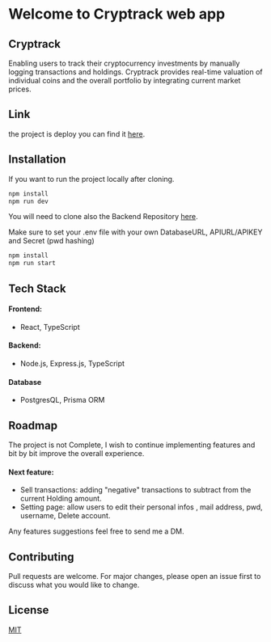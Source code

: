 # Welcome to Cryptrack web app 

## Cryptrack

Enabling users to track their cryptocurrency investments by manually logging transactions and holdings.
Cryptrack provides real-time valuation of individual coins and the overall portfolio by integrating current market prices.


## Link

the project is deploy you can find it [here](https://mycryptrack.netlify.app).

## Installation

If you want to run the project locally after cloning.

```bash
npm install
npm run dev
```
You will need to clone also the Backend Repository [here](https://github.com/mylordkaz/cryptrack-server). 

Make sure to set your .env file with your own DatabaseURL, APIURL/APIKEY and Secret (pwd hashing)

```bash
npm install
npm run start
```

## Tech Stack

 #### Frontend:
   - React, TypeScript

#### Backend:
  - Node.js, Express.js, TypeScript

#### Database 
  - PostgresQL, Prisma ORM

## Roadmap

The project is not Complete, I wish to continue implementing features and bit by bit improve the overall experience.

#### Next feature:
- Sell transactions: adding "negative" transactions to subtract from the current Holding amount.
- Setting page: allow users to edit their personal infos , mail address, pwd, username, Delete account.


Any features suggestions feel free to send me a DM.  


## Contributing

Pull requests are welcome. For major changes, please open an issue first
to discuss what you would like to change.


## License

[MIT](https://choosealicense.com/licenses/mit/)

